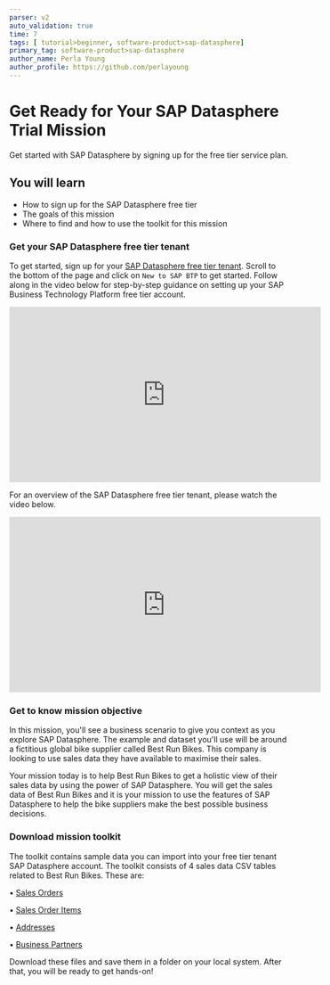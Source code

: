 ```yaml
---
parser: v2
auto_validation: true
time: 7
tags: [ tutorial>beginner, software-product>sap-datasphere]
primary_tag: software-product>sap-datasphere
author_name: Perla Young
author_profile: https://github.com/perlayoung
---
```


# Get Ready for Your SAP Datasphere Trial Mission
<!-- description --> Get started with SAP Datasphere by signing up for the free tier service plan.

## You will learn
  - How to sign up for the SAP Datasphere free tier
  - The goals of this mission
  - Where to find and how to use the toolkit for this mission


### Get your SAP Datasphere free tier tenant

To get started, sign up for your [SAP Datasphere free tier tenant](https://www.sap.com/products/technology-platform/datasphere/trial.html.html). Scroll to the bottom of the page and click on `New to SAP BTP` to get started. Follow along in the video below for step-by-step guidance on setting up your SAP Business Technology Platform free tier account. 

<iframe width="560" height="315" src="https://www.youtube.com/embed/0zGuMus4R10" title="YouTube video player" frameborder="0" allow="accelerometer; autoplay; clipboard-write; encrypted-media; gyroscope; picture-in-picture; web-share" allowfullscreen></iframe>

For an overview of the SAP Datasphere free tier tenant, please watch the video below.

 <iframe width="560" height="315" src="https://www.youtube.com/embed/pNzsxepl-hQ?start=623" title="YouTube video player" frameborder="0" allow="accelerometer; autoplay; clipboard-write; encrypted-media; gyroscope; picture-in-picture; web-share" allowfullscreen></iframe>

### Get to know mission objective


In this mission, you'll see a business scenario to give you context as you explore SAP Datasphere. The example and dataset you'll use will be around a fictitious global bike supplier called Best Run Bikes. This company is looking to use sales data they have available to maximise their sales.

Your mission today is to help Best Run Bikes to get a holistic view of their sales data by using the power of SAP Datasphere. You will get the sales data of Best Run Bikes and it is your mission to use the features of SAP Datasphere to help the bike suppliers make the best possible business decisions.

### Download mission toolkit


The toolkit contains sample data you can import into your free tier tenant SAP Datasphere account. The toolkit consists of 4 sales data CSV tables related to Best Run Bikes. These are:

•	[Sales Orders](SalesOrders.csv)

•	[Sales Order Items](SalesOrderItems.csv)

•	[Addresses](Addresses.csv)

•	[Business Partners](BusinessPartners.csv)

Download these files and save them in a folder on your local system. After that, you will be ready to get hands-on!




